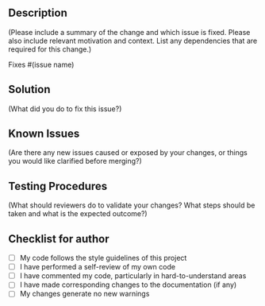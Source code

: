 ## Description
(Please include a summary of the change and which issue is fixed. Please also include relevant motivation and context. List any dependencies that are required for this change.)

Fixes #(issue name)

## Solution
(What did you do to fix this issue?)

## Known Issues
(Are there any new issues caused or exposed by your changes, or things you would like clarified before merging?)

## Testing Procedures
(What should reviewers do to validate your changes? What steps should be taken and what is the expected outcome?)

## Checklist for author
- [ ] My code follows the style guidelines of this project
- [ ] I have performed a self-review of my own code
- [ ] I have commented my code, particularly in hard-to-understand areas
- [ ] I have made corresponding changes to the documentation (if any)
- [ ] My changes generate no new warnings
